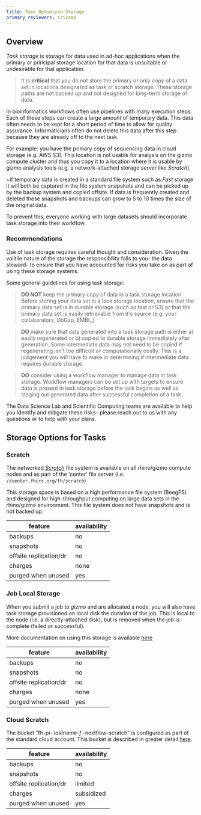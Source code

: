 ```yaml
---
title: Task Optimized Storage
primary_reviewers: scicomp
---
```


## Overview

_Task storage_ is storage for data used in ad-hoc applications when the primary or principal storage location for that data is unsuitable or undesirable for that application.

> It is **critical** that you do not store the primary or only copy of a data set in locations designated as task or scratch storage.  These storage paths are not backed up and not designed for long-term storage of data.

In bioinformatics workflows often use pipelines with many execution steps. Each of these steps can create a large amount of temporary data. This data often needs to be  kept for a short period of time to allow for quality assurance.  Informaticians often do not delete this data after this step because they are already off to the next task.

For example: you have the primary copy of sequencing data in cloud storage (e.g. AWS S3).  This location is not usable for analysis on the gizmo compute cluster and thus you copy it to a location where it is usable by gizmo analysis tools (e.g. a network-attached storage server like _Scratch_).

~if temporary data is created in a standard file system such as _Fast_ storage it will both be captured in the file system snapshots and can be picked up by the backup system and copied offsite.  If data is frequently created and deleted these snapshots and backups can grow to 5 to 10 times the size of the original data.

To prevent this, everyone working with large datasets should incorporate task storage into their workflow.

### Recommendations

Use of task storage requires careful thought and consideration. Given the volitile nature of the storage the responsibility falls to you- the data steward- to ensure that you have accounted for risks you take on as part of using these storage systems.

Some general guidelines for using task storage:

> **DO NOT** keep the primary copy of data in a task storage location.  Before storing your data set in a task storage location, ensure that the primary data set is in durable storage (such as fast or S3) or that the primary data set is easily retrievable from it's source (e.g. your collaborators, DbGap, EMBL,)

> **DO** make sure that data generated into a task storage path is either a) easily regenerated or b) copied to durable storage immediately after generation.  Some intermediate data may not need to be copied if regenerating isn't too difficult or computationally costly.  This is a judgement you will have to make in determining if intermediate data requires durable storage.

> **DO** consider using a workflow manager to manage data in task storage.  Workflow managers can be set up with targets to ensure data is present in task storage before the task begins as well as staging out generated data after successful completion of a task

The Data Science Lab and Scientific Computing teams are available to help you identify and mitigate these risks- please reach out to us with any questions or to help with your plans.

## Storage Options for Tasks

### Scratch

The networked [_Scratch_](/scicomputing/store_scratch) file system is available on all rhino/gizmo compute nodes and as part of the 'center' file server (i.e. `//center.fhcrc.org/fh/scratch`)

This storage space is based on a high performance file system (BeegFS) and designed for high-throughput computing on large data sets in the rhino/gizmo environment.  This file system does not have snapshots and is not backed up.

| feature | availability |
|---------|--------------|
| backups | no           |
| snapshots | no         |
| offsite replication/dr | no |
| charges | none |
| purged when unused | yes |

### Job Local Storage

When you submit a job to _gizmo_ and are allocated a node, you will also have task storage provisioned on local disk the duration of the job.  This is local to the node (i.e. a directly-attached disk), but is removed when the job is complete (failed or successful).

More documentation on using this storage is available [here](/compdemos/store_job_local)

| feature | availability |
|---------|--------------|
| backups | no           |
| snapshots | no         |
| offsite replication/dr | no |
| charges | none |
| purged when unused | yes |

### Cloud Scratch

The bucket "fh-pi- _lastname-f_ -nextflow-scratch" is configured as part of the standard cloud account.  This bucket is described in greater detail [here](/scicomputing/store_objectstore/#scratch-s3-bucket).

| feature | availability |
|---------|--------------|
| backups | no           |
| snapshots | no         |
| offsite replication/dr | limited |
| charges | subsidized |
| purged when unused | yes |
